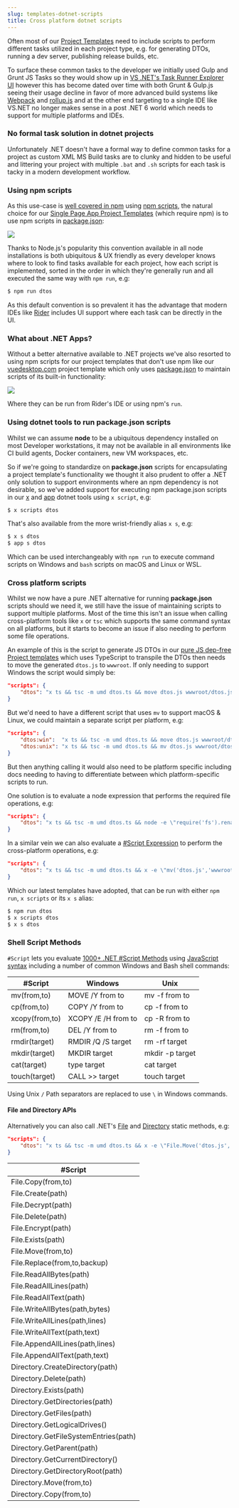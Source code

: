 ```yaml
---
slug: templates-dotnet-scripts
title: Cross platform dotnet scripts
---
```


Often most of our [Project Templates](/dotnet-new) need to include scripts to perform different tasks utilized in each project type, e.g. for generating DTOs, running a dev server, publishing release builds, etc. 

To surface these common tasks to the developer we initially used Gulp and Grunt JS Tasks so they would show up in 
[VS .NET's Task Runner Explorer UI](https://marketplace.visualstudio.com/items?itemName=MadsKristensen.TaskRunnerExplorer) however this has 
become dated over time with both Grunt & Gulp.js seeing their usage decline in favor of more advanced build systems like 
[Webpack](https://webpack.js.org) and [rollup.js](https://rollupjs.org) and at the other end targeting to a single IDE like VS.NET no longer makes sense in a post .NET 6 world which needs to support for multiple platforms and IDEs.

### No formal task solution in dotnet projects

Unfortunately .NET doesn't have a formal way to define common tasks for a project as custom XML MS Build tasks are to clunky and hidden to be useful and littering your project with multiple `.bat` and `.sh` scripts for each task is tacky in a modern development workflow.

### Using npm scripts

As this use-case is [well covered in npm](https://css-tricks.com/why-npm-scripts/) using [npm scripts](https://docs.npmjs.com/cli/v7/using-npm/scripts), the natural choice for our [Single Page App Project Templates](/templates-single-page-apps) (which require npm) is to use npm scripts in [package.json](https://github.com/NetCoreTemplates/vue-spa/blob/master/MyApp/package.json):

![](https://docs.servicestack.net/images/templates/packagejson-scripts.png)

Thanks to Node.js's popularity this convention available in all node installations is both ubiquitous & UX friendly as every developer knows where to look to find tasks available for each project, how each script is implemented, sorted in the order in which they're generally run and all executed the same way with `npm run`, e.g:

```bash
$ npm run dtos
```

As this default convention is so prevalent it has the advantage that modern IDEs like [Rider](https://www.jetbrains.com/rider/) includes UI support where each task can be directly in the UI.

### What about .NET Apps?

Without a better alternative available to .NET projects we've also resorted to using npm scripts for our project templates that don't use npm like our [vuedesktop.com](https://www.vuedesktop.com) project template which only uses [package.json](https://github.com/NetCoreTemplates/vue-desktop/blob/master/package.json) to maintain scripts of its built-in functionality:

![](https://docs.servicestack.net/images/templates/packagejson-scripts-vuedesktop.png)

Where they can be run from Rider's IDE or using npm's `run`.

### Using dotnet tools to run package.json scripts

Whilst we can assume **node** to be a ubiquitous dependency installed on most Developer workstations, it may not be available in all environments like CI build agents, Docker containers, new VM workspaces, etc. 

So if we're going to standardize on **package.json** scripts for encapsulating a project template's functionality we thought it also prudent to offer a .NET only solution to support environments where an npm dependency is not desirable, so we've added support for executing npm package.json scripts in our [x](/dotnet-tool) and [app](/netcore-windows-desktop) dotnet tools using `x script`, e.g:

```bash
$ x scripts dtos
```

That's also available from the more wrist-friendly alias `x s`, e.g:

```bash
$ x s dtos
$ app s dtos
```

Which can be used interchangeably with `npm run` to execute command scripts on Windows and `bash` scripts on macOS and Linux or WSL.

### Cross platform scripts

Whilst we now have a pure .NET alternative for running **package.json** scripts should we need it, we still have the issue of maintaining scripts to support multiple platforms. Most of the time this isn't an issue when calling cross-platform tools like `x` or `tsc` which supports the same command syntax on all platforms, but it starts to become an issue if also needing to perform some file operations.

An example of this is the script to generate JS DTOs in our [pure JS dep-free Project templates](/create-your-first-webservice#dependency-free-jsonserviceclient--typed-dtos-in-web-pages) which uses TypeScript to transpile the DTOs then needs to move the generated `dtos.js` to `wwwroot`. If only needing to support Windows the script would simply be:

```json
"scripts": {
    "dtos": "x ts && tsc -m umd dtos.ts && move dtos.js wwwroot/dtos.js"
}
```

But we'd need to have a different script that uses `mv` to support macOS & Linux, we could maintain a separate script per platform, e.g:

```json
"scripts": {
    "dtos:win":  "x ts && tsc -m umd dtos.ts && move dtos.js wwwroot/dtos.js",
    "dtos:unix": "x ts && tsc -m umd dtos.ts && mv dtos.js wwwroot/dtos.js"
}
```

But then anything calling it would also need to be platform specific including docs needing to having to differentiate between which platform-specific scripts to run.

One solution is to evaluate a node expression that performs the required file operations, e.g:

```json
"scripts": {
    "dtos": "x ts && tsc -m umd dtos.ts && node -e \"require('fs').renameSync('dtos.js','wwwroot/dtos.js')\""
}
```

In a similar vein we can also evaluate a [#Script Expression](https://sharpscript.net) to perform the cross-platform operations, e.g:

```json
"scripts": {
    "dtos": "x ts && tsc -m umd dtos.ts && x -e \"mv('dtos.js','wwwroot/dtos.js')\""
}
```

Which our latest templates have adopted, that can be run with either `npm run`, `x scripts` or its `x s` alias:

```bash
$ npm run dtos
$ x scripts dtos
$ x s dtos
```

### Shell Script Methods

`#Script` lets you evaluate [1000+ .NET #Script Methods](https://sharpscript.net/docs/scripts-reference) using [JavaScript syntax](https://sharpscript.net/docs/syntax) including a number of common Windows and Bash shell commands:

| #Script | Windows | Unix |
|-|-|-|
| mv(from,to)    | MOVE /Y from to     | mv -f from to   |
| cp(from,to)    | COPY /Y from to     | cp -f from to   |
| xcopy(from,to) | XCOPY /E /H from to | cp -R from to   |
| rm(from,to)    | DEL /Y from to      | rm -f from to   |
| rmdir(target)  | RMDIR /Q /S target  | rm -rf target   |
| mkdir(target)  | MKDIR target        | mkdir -p target |
| cat(target)    | type target         | cat target      |
| touch(target)  | CALL >> target      | touch target    |

Using Unix `/` Path separators are replaced to use `\` in Windows commands.

#### File and Directory APIs

Alternatively you can also call .NET's [File](https://docs.microsoft.com/en-us/dotnet/api/system.io.file) and [Directory](https://docs.microsoft.com/en-us/dotnet/api/system.io.directory) static methods, e.g:

```json
"scripts": {
    "dtos": "x ts && tsc -m umd dtos.ts && x -e \"File.Move('dtos.js','wwwroot/dtos.js')\""
}
```

| #Script |
|-|
| File.Copy(from,to)               |
| File.Create(path)                |
| File.Decrypt(path)               |
| File.Delete(path)                |
| File.Encrypt(path)               |
| File.Exists(path)                |
| File.Move(from,to)               |
| File.Replace(from,to,backup)     |
| File.ReadAllBytes(path)          |
| File.ReadAllLines(path)          |
| File.ReadAllText(path)           |
| File.WriteAllBytes(path,bytes)   |
| File.WriteAllLines(path,lines)   |
| File.WriteAllText(path,text)     |
| File.AppendAllLines(path,lines)  |
| File.AppendAllText(path,text)    |
| Directory.CreateDirectory(path)  |
| Directory.Delete(path)           |
| Directory.Exists(path)           |
| Directory.GetDirectories(path)   |
| Directory.GetFiles(path)         |
| Directory.GetLogicalDrives()     |
| Directory.GetFileSystemEntries(path) |
| Directory.GetParent(path)        |
| Directory.GetCurrentDirectory()  |
| Directory.GetDirectoryRoot(path) |
| Directory.Move(from,to)          |
| Directory.Copy(from,to)          |
